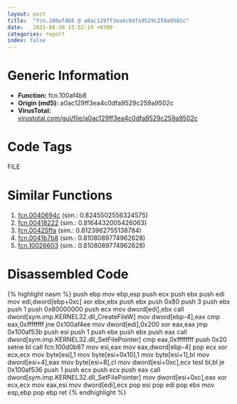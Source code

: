 ```yaml
---
layout: post
title:  "fcn.100af4b8 @ a0ac129ff3ea4c0dfa9529c259a9502c"
date:   2021-08-30 15:52:19 +0300
categories: report
index: false
---
```


# Generic Information
- **Function:** fcn.100af4b8
- **Origin (md5):** a0ac129ff3ea4c0dfa9529c259a9502c
- **VirusTotal:** [virustotal.com/gui/file/a0ac129ff3ea4c0dfa9529c259a9502c][virustotal_ref]

# Code Tags
<span class="tag" id="FILE">FILE</span>


# Similar Functions

1. [fcn.0040694c][similar_1_ref] (sim.: 0.8245502556324575)
2. [fcn.00418222][similar_2_ref] (sim.: 0.8164432005426063)
3. [fcn.00425ffa][similar_3_ref] (sim.: 0.8123962755138784)
4. [fcn.0041b7b8][similar_4_ref] (sim.: 0.8108089774962628)
5. [fcn.10026603][similar_5_ref] (sim.: 0.8108089774962628)


# Disassembled Code

{% highlight nasm %}
push ebp
mov ebp,esp
push ecx
push ebx
push edi
mov edi,dword[ebp+0xc]
xor ebx,ebx
push ebx
push 0x80
push 3
push ebx
push 1
push 0x80000000
push ecx
mov dword[edi],ebx
call dword[sym.imp.KERNEL32.dll_CreateFileW]
mov dword[ebp-4],eax
cmp eax,0xffffffff
jne 0x100af4ee
mov dword[edi],0x200
xor eax,eax
jmp 0x100af53b
push esi
push 1
push ebx
push ebx
push eax
call dword[sym.imp.KERNEL32.dll_SetFilePointer]
cmp eax,0xffffffff
push 0x20
setne bl
call fcn.100d0b87
mov esi,eax
mov eax,dword[ebp-4]
pop ecx
xor ecx,ecx
mov byte[esi],1
mov byte[esi+0x10],1
mov byte[esi+1],bl
mov dword[esi+4],eax
mov byte[esi+8],cl
mov dword[esi+0xc],ecx
test bl,bl
je 0x100af536
push 1
push ecx
push ecx
push eax
call dword[sym.imp.KERNEL32.dll_SetFilePointer]
mov dword[esi+0xc],eax
xor ecx,ecx
mov eax,esi
mov dword[edi],ecx
pop esi
pop edi
pop ebx
mov esp,ebp
pop ebp
ret
{% endhighlight %}


[similar_1_ref]: /report/fcn.0040694c@ba5ec83721de3ca10b3c9583f3b2c6a1
[similar_2_ref]: /report/fcn.00418222@ba5ec83721de3ca10b3c9583f3b2c6a1
[similar_3_ref]: /report/fcn.00425ffa@418e0921f3a9bd4f5bc0dcc59623b5a1
[similar_4_ref]: /report/fcn.0041b7b8@0aa2d73a5300dff2412388945614b507
[similar_5_ref]: /report/fcn.10026603@481b545f5c18f2fce1caac67ddc419e8
[virustotal_ref]: https://www.virustotal.com/gui/file/a0ac129ff3ea4c0dfa9529c259a9502c